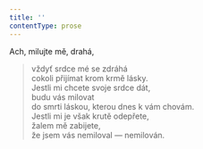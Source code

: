 ```yaml
---
title: ''
contentType: prose
---
```


Ach, milujte mě, drahá,

> vždyť srdce mé se zdráhá  
> cokoli přijímat krom krmě lásky.  
> Jestli mi chcete svoje srdce dát,  
> budu vás milovat  
> do smrti láskou, kterou dnes k vám chovám.  
> Jestli mi je však krutě odepřete,  
> žalem mě zabijete,  
> že jsem vás nemiloval — nemilován.
